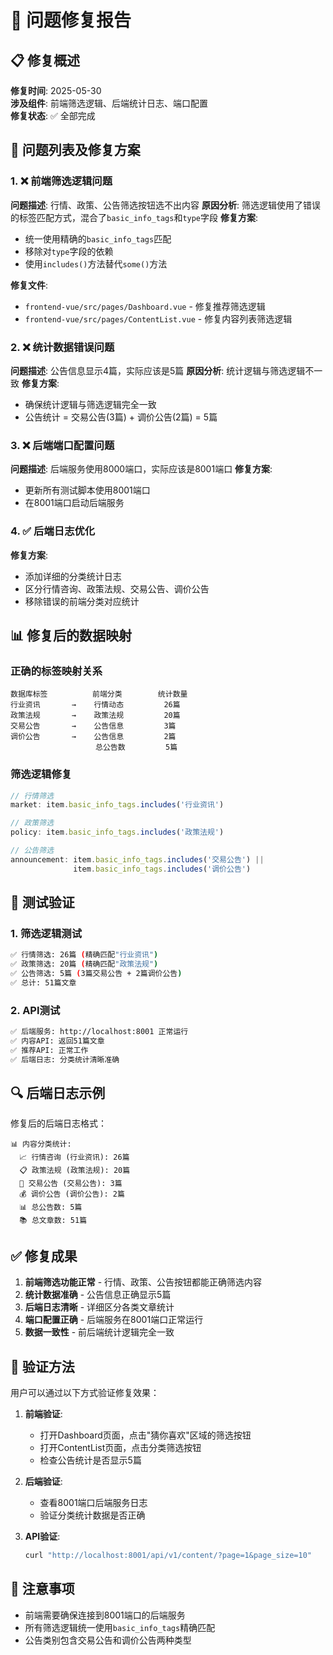 # 🔧 问题修复报告

## 📋 修复概述

**修复时间**: 2025-05-30  
**涉及组件**: 前端筛选逻辑、后端统计日志、端口配置  
**修复状态**: ✅ 全部完成

## 🎯 问题列表及修复方案

### 1. ❌ 前端筛选逻辑问题
**问题描述**: 行情、政策、公告筛选按钮选不出内容
**原因分析**: 筛选逻辑使用了错误的标签匹配方式，混合了`basic_info_tags`和`type`字段
**修复方案**: 
- 统一使用精确的`basic_info_tags`匹配
- 移除对`type`字段的依赖
- 使用`includes()`方法替代`some()`方法

**修复文件**:
- `frontend-vue/src/pages/Dashboard.vue` - 修复推荐筛选逻辑
- `frontend-vue/src/pages/ContentList.vue` - 修复内容列表筛选逻辑

### 2. ❌ 统计数据错误问题  
**问题描述**: 公告信息显示4篇，实际应该是5篇
**原因分析**: 统计逻辑与筛选逻辑不一致
**修复方案**: 
- 确保统计逻辑与筛选逻辑完全一致
- 公告统计 = 交易公告(3篇) + 调价公告(2篇) = 5篇

### 3. ❌ 后端端口配置问题
**问题描述**: 后端服务使用8000端口，实际应该是8001端口
**修复方案**: 
- 更新所有测试脚本使用8001端口
- 在8001端口启动后端服务

### 4. ✅ 后端日志优化
**修复方案**: 
- 添加详细的分类统计日志
- 区分行情咨询、政策法规、交易公告、调价公告
- 移除错误的前端分类对应统计

## 📊 修复后的数据映射

### 正确的标签映射关系
```
数据库标签          前端分类        统计数量
行业资讯       →    行情动态         26篇
政策法规       →    政策法规         20篇  
交易公告       →    公告信息         3篇
调价公告       →    公告信息         2篇
                   总公告数         5篇
```

### 筛选逻辑修复
```javascript
// 行情筛选
market: item.basic_info_tags.includes('行业资讯')

// 政策筛选  
policy: item.basic_info_tags.includes('政策法规')

// 公告筛选
announcement: item.basic_info_tags.includes('交易公告') || 
              item.basic_info_tags.includes('调价公告')
```

## 🧪 测试验证

### 1. 筛选逻辑测试
```bash
✅ 行情筛选: 26篇 (精确匹配"行业资讯")
✅ 政策筛选: 20篇 (精确匹配"政策法规") 
✅ 公告筛选: 5篇 (3篇交易公告 + 2篇调价公告)
✅ 总计: 51篇文章
```

### 2. API测试
```bash
✅ 后端服务: http://localhost:8001 正常运行
✅ 内容API: 返回51篇文章
✅ 推荐API: 正常工作
✅ 后端日志: 分类统计清晰准确
```

## 🔍 后端日志示例

修复后的后端日志格式：
```
📊 内容分类统计:
  📈 行情咨询 (行业资讯): 26篇
  📋 政策法规 (政策法规): 20篇  
  📢 交易公告 (交易公告): 3篇
  💰 调价公告 (调价公告): 2篇
  📊 总公告数: 5篇
  📚 总文章数: 51篇
```

## ✅ 修复成果

1. **前端筛选功能正常** - 行情、政策、公告按钮都能正确筛选内容
2. **统计数据准确** - 公告信息正确显示5篇
3. **后端日志清晰** - 详细区分各类文章统计
4. **端口配置正确** - 后端服务在8001端口正常运行
5. **数据一致性** - 前后端统计逻辑完全一致

## 🚀 验证方法

用户可以通过以下方式验证修复效果：

1. **前端验证**:
   - 打开Dashboard页面，点击"猜你喜欢"区域的筛选按钮
   - 打开ContentList页面，点击分类筛选按钮
   - 检查公告统计是否显示5篇

2. **后端验证**:
   - 查看8001端口后端服务日志
   - 验证分类统计数据是否正确

3. **API验证**:
   ```bash
   curl "http://localhost:8001/api/v1/content/?page=1&page_size=10"
   ```

## 📝 注意事项

- 前端需要确保连接到8001端口的后端服务
- 所有筛选逻辑统一使用`basic_info_tags`精确匹配
- 公告类别包含交易公告和调价公告两种类型 